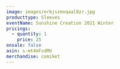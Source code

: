 ```yaml
---
image: images/erbjszmvqaal8zr.jpg
producttype: Sleeves
eventName: Sunshine Creation 2021 Winter
pricings:
  - quantity: 1
    price: 25
onsale: false
asin: s-mt4mFsdMU
merchandise: comiket
---
```

